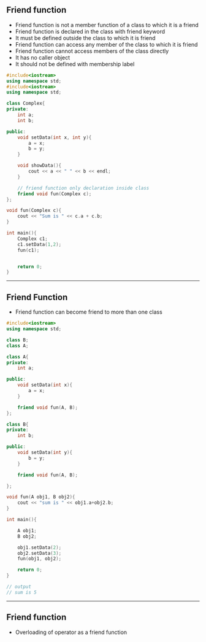 ## Friend function

- Friend function is not a member function of a class to which it is a friend
- Friend function is declared in the class with friend keyword
- It must be defined outside the class to which it is friend
- Friend function can access any member of the class to which it is friend
- Friend function cannot access members of the class directly
- It has no caller object
- It should not be defined with membership label

```cpp
#include<iostream>
using namespace std;
#include<iostream>
using namespace std;

class Complex{
private:
    int a;
    int b;

public:
    void setData(int x, int y){
        a = x;
        b = y;
    }

    void showData(){
        cout << a << " " << b << endl;
    }

    // friend function only declaration inside class
    friend void fun(Complex c);
};

void fun(Complex c){
    cout << "Sum is " << c.a + c.b;
}

int main(){
    Complex c1;
    c1.setData(1,2);
    fun(c1);


    return 0;
}

```

---

## Friend Function

- Friend function can become friend to more than one class

```cpp
#include<iostream>
using namespace std;

class B;
class A;

class A{
private:
    int a;

public:
    void setData(int x){
        a = x;
    }

    friend void fun(A, B);
};

class B{
private:
    int b;

public:
    void setData(int y){
        b = y;
    }

    friend void fun(A, B);

};

void fun(A obj1, B obj2){
    cout << "sum is " << obj1.a+obj2.b;
}

int main(){

    A obj1;
    B obj2;

    obj1.setData(2);
    obj2.setData(3);
    fun(obj1, obj2);

    return 0;
}

// output
// sum is 5
```

---

## Friend function

- Overloading of operator as a friend function

```cpp


```
